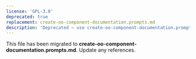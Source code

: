 ```yaml
---
license: 'GPL-3.0'
deprecated: true
replacement: create-oo-component-documentation.prompts.md
description: 'Deprecated – use create-oo-component-documentation.prompts.md instead.'
---
```


This file has been migrated to **create-oo-component-documentation.prompts.md**. Update any references.
